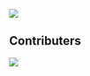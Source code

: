 <a href="https://hacktoberfest.digitalocean.com/">
  <img src="https://hacktoberfest.digitalocean.com/_nuxt/img/logo-hacktoberfest-full.f42e3b1.svg" />
</a>

## Contributers
<a href="https://github.com/dimpeshpanwar/PDFDocument">
  <img src="https://contributors-img.web.app/image?repo=dimpeshpanwar/PDFDocument" />
</a>
